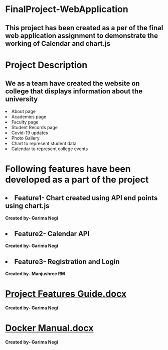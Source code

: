 
# FinalProject-WebApplication
## This project has been created as a per of the final web application assignment to demonstrate the working of Calendar and chart.js
# Project Description
## We as a team have created the website on college that displays information about the university
<li>About page</li>
<li>Academics page</li>
<li>Faculty page</li>
<li>Student Records page</li>
<li>Covid-19 updates</li>
<li>Photo Gallery</li>
<li>Chart to represent student data</li>
<li>Calendar to represent college events</li>

# Following features have been developed as a part of the project
## <li> Feature1- Chart created using API end points using chart.js </li> 
<strong>      Created by- Garima Negi </strong> 
## <li> Feature2- Calendar API </li>
<strong>      Created by- Garima Negi </strong> 
## <li> Feature3- Registration and Login</li>
<strong>      Created by- Manjushree RM </strong>

# [Project Features Guide.docx](https://github.com/gn32/FinalProject-WebApplication/files/6463191/Project.Features.Guide.docx)
<strong>      Created by- Garima Negi </strong> 

# [Docker Manual.docx](https://github.com/gn32/FinalProject-WebApplication/files/6463197/Docker.Manual.docx)
<strong>      Created by- Garima Negi </strong> 
